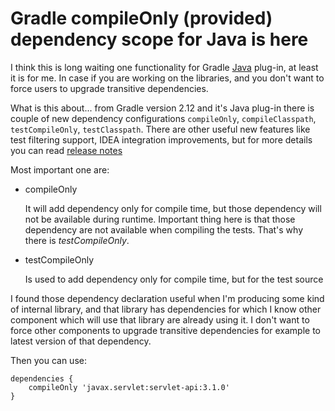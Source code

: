 # Gradle compileOnly (provided) dependency scope for Java is here

I think this is long waiting one functionality for Gradle [Java](https://docs.gradle.org/2.12/userguide/java_plugin.html) plug-in, at least it is for me. In case if you are working on the libraries, and you don't want to force users to upgrade transitive dependencies.

What is this about... from Gradle version 2.12 and it's Java plug-in there is couple of new dependency configurations ```compileOnly```, ```compileClasspath```, ```testCompileOnly```, ```testClasspath```.
There are other useful new features like test filtering support, IDEA integration improvements, but for more details you can read [release notes](https://docs.gradle.org/2.12/release-notes)


Most important one are: 

  - compileOnly
  	
  	It will add dependency only for compile time, but those dependency will not be available during runtime. Important thing here is that those dependency are not available when compiling the tests. That's why there is _testCompileOnly_.
  	
  - testCompileOnly
    
    Is used to add dependency only for compile time, but for the test source


 I found those dependency declaration useful when I'm producing some kind of internal library, and that library has dependencies for which I know other component which will use that library are already using it. I don't want to force other components to upgrade transitive dependencies for example to latest version of that dependency.

 Then you can use:

	dependencies {
	    compileOnly 'javax.servlet:servlet-api:3.1.0'
	}